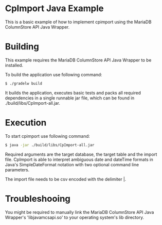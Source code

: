 # CpImport Java Example
This is a basic example of how to implement cpimport using the MariaDB ColumnStore API Java Wrapper.

# Building
This example requires the MariaDB ColumnStore API Java Wrapper to be installed. 

To build the application use following command:
```sh
$ ./gradelw build
```

It builds the application, executes basic tests and packs all required dependencies in a single runnable jar file, which can be found in ./build/libs/CpImport-all.jar.

# Execution
To start cpimport use following command:

```sh
$ java -jar ./build/libs/CpImport-all.jar
```

Required arguments are the target database, the target table and the import file.
CpImport is able to interpret ambiguous date and dateTime formats in Java's SimpleDateFormat notation with two optional command line parameters.

The import file needs to be csv encoded with the delimiter |.

# Troubleshooing
You might be required to manually link the MariaDB ColumnStore API Java Wrapper's 'libjavamcsapi.so' to your operating system's lib directory. 

